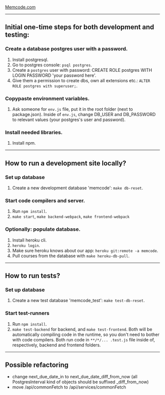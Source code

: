 [Memcode.com](http://www.memcode.com/)

___

## Initial one-time steps for both development and testing:

### Create a database postgres user with a password.
1. Install postgresql.
2. Go to postgres console: `psql postgres`.
3. Create a `postgres` user with password: CREATE ROLE postgres WITH LOGIN PASSWORD 'your password here'.
4. Give them a permission to create dbs, own all extensions etc.: `ALTER ROLE postgres with superuser;`.

### Copypaste environment variables.
1. Ask someone for `env.js` file, put it in the root folder (next to package.json). Inside of `env.js`, change DB_USER and DB_PASSWORD to relevant values (your postgres's user and password).

### Install needed libraries.
1. Install npm.

___

## How to run a development site locally?

### Set up database
1. Create a new development database 'memcode': `make db-reset`.

### Start code compilers and server.
1. Run `npm install`.
2. `make start`, `make backend-webpack`, `make frontend-webpack`

### Optionally: populate database.
1. Install heroku cli.
2. `heroku login`.
3. Make sure heroku knows about our app: `heroku git:remote -a memcode`.
4. Pull courses from the database with `make heroku-db-pull`.

___

## How to run tests?

### Set up database
1. Create a new test database 'memcode_test': `make test-db-reset`.

### Start test-runners
1. Run `npm install`.
2. `make test-backend` for backend, and `make test-frontend`. Both will be automatically compiling code in the runtime, so you don't need to bother with code compilers. Both run code in `**/*/... .test.js` file inside of, respectively, backend and frontend folders.

___

## Possible refactoring

- change next_due_date_in to next_due_date_diff_from_now (all PostgresInterval kind of objects should be suffixed _diff_from_now)
- move /api/commonFetch to /api/services/commonFetch

<!-- hmm, mentioning www. is important on https://console.developers.google.com/apis/credentials/oauthclient/424061266836-qncdffgst1o9kj9i9s3aak2pdgbm7v5o.apps.googleusercontent.com?project=memcode-183715! otherwise ?code won't be included after the redirect -->
